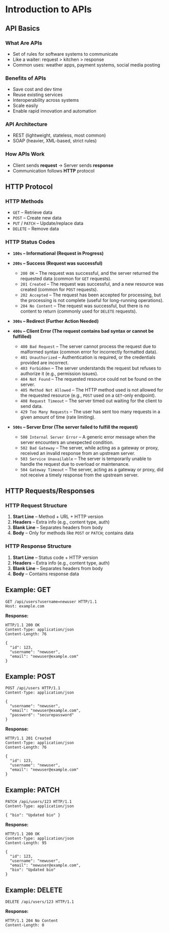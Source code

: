 # Introduction to APIs

## API Basics

### What Are APIs  
- Set of rules for software systems to communicate  
- Like a waiter: request > kitchen > response  
- Common uses: weather apps, payment systems, social media posting  

### Benefits of APIs  
- Save cost and dev time  
- Reuse existing services  
- Interoperability across systems  
- Scale easily  
- Enable rapid innovation and automation  

### API Architecture  
- REST (lightweight, stateless, most common)  
- SOAP (heavier, XML-based, strict rules)  

### How APIs Work  
- Client sends **request** → Server sends **response**  
- Communication follows **HTTP** protocol  

## HTTP Protocol

### HTTP Methods  
- `GET` – Retrieve data  
- `POST` – Create new data  
- `PUT` / `PATCH` – Update/replace data  
- `DELETE` – Remove data  

### HTTP Status Codes

- **`100s` – Informational (Request in Progress)**
- **`200s` – Success (Request was successful)**
  - `200 OK` – The request was successful, and the server returned the requested data (common for `GET` requests).
  - `201 Created` – The request was successful, and a new resource was created (common for `POST` requests).
  - `202 Accepted` – The request has been accepted for processing, but the processing is not complete (useful for long-running operations).
  - `204 No Content` – The request was successful, but there is no content to return (commonly used for `DELETE` requests).

- **`300s` – Redirect (Further Action Needed)**
- **`400s` – Client Error (The request contains bad syntax or cannot be fulfilled)**
  - `400 Bad Request` – The server cannot process the request due to malformed syntax (common error for incorrectly formatted data).
  - `401 Unauthorized` – Authentication is required, or the credentials provided are incorrect.
  - `403 Forbidden` – The server understands the request but refuses to authorize it (e.g., permission issues).
  - `404 Not Found` – The requested resource could not be found on the server.
  - `405 Method Not Allowed` – The HTTP method used is not allowed for the requested resource (e.g., `POST` used on a `GET`-only endpoint).
  - `408 Request Timeout` – The server timed out waiting for the client to send data.
  - `429 Too Many Requests` – The user has sent too many requests in a given amount of time (rate limiting).

- **`500s` – Server Error (The server failed to fulfill the request)**
  - `500 Internal Server Error` – A generic error message when the server encounters an unexpected condition.
  - `502 Bad Gateway` – The server, while acting as a gateway or proxy, received an invalid response from an upstream server.
  - `503 Service Unavailable` – The server is temporarily unable to handle the request due to overload or maintenance.
  - `504 Gateway Timeout` – The server, acting as a gateway or proxy, did not receive a timely response from the upstream server.

## HTTP Requests/Responses

### HTTP Request Structure  
1. **Start Line** – Method + URL + HTTP version  
2. **Headers** – Extra info (e.g., content type, auth)  
3. **Blank Line** – Separates headers from body  
4. **Body** – Only for methods like `POST` or `PATCH`; contains data  

### HTTP Response Structure  
1. **Start Line** – Status code + HTTP version  
2. **Headers** – Extra info (e.g., content type, auth)  
3. **Blank Line** – Separates headers from body  
4. **Body** – Contains response data  

## Example: GET  
```
GET /api/users?username=newuser HTTP/1.1  
Host: example.com  
```

**Response:**  
```http
HTTP/1.1 200 OK
Content-Type: application/json
Content-Length: 76

{
  "id": 123,
  "username": "newuser",
  "email": "newuser@example.com"
}
```

## Example: POST  
```
POST /api/users HTTP/1.1  
Content-Type: application/json  

{
  "username": "newuser",
  "email": "newuser@example.com",
  "password": "securepassword"
}
```

**Response:**  
```http
HTTP/1.1 201 Created
Content-Type: application/json
Content-Length: 76

{
  "id": 123,
  "username": "newuser",
  "email": "newuser@example.com"
}
```

## Example: PATCH  
```
PATCH /api/users/123 HTTP/1.1  
Content-Type: application/json  

{ "bio": "Updated bio" }
```

**Response:**  
```http
HTTP/1.1 200 OK
Content-Type: application/json
Content-Length: 95

{
  "id": 123,
  "username": "newuser",
  "email": "newuser@example.com",
  "bio": "Updated bio"
}
```

## Example: DELETE  
```
DELETE /api/users/123 HTTP/1.1  
```

**Response:**  
```http
HTTP/1.1 204 No Content
Content-Length: 0
```